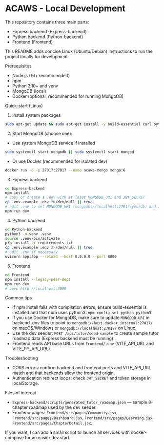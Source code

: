 # ACAWS - Local Development

This repository contains three main parts:
- Express backend (Express-backend)
- Python backend (Python-backend)
- Frontend (Frontend)

This README adds concise Linux (Ubuntu/Debian) instructions to run the project locally for development.

Prerequisites
- Node.js (16+ recommended)
- npm
- Python 3.10+ and venv
- MongoDB (local)
- Docker (optional, recommended for running MongoDB)

Quick-start (Linux)

1) Install system packages

```bash
sudo apt-get update && sudo apt-get install -y build-essential curl python3 python3-venv python3-pip git docker.io
```

2) Start MongoDB (choose one):

- Use system MongoDB service if installed

```bash
sudo systemctl start mongodb || sudo systemctl start mongod
```

- Or use Docker (recommended for isolated dev)

```bash
docker run -d -p 27017:27017 --name acaws-mongo mongo:6
```

3) Express backend

```bash
cd Express-backend
npm install
# copy or create a .env with at least MONGODB_URI and JWT_SECRET
cp .env.example .env 2>/dev/null || true
# edit .env to set MONGODB_URI (mongodb://localhost:27017/yourdb) and JWT_SECRET
npm run dev
```

4) Python backend

```bash
cd Python-backend
python3 -m venv .venv
source .venv/bin/activate
pip install -r requirements.txt
cp .env.example .env 2>/dev/null || true
# edit .env if necessary
uvicorn app:app --reload --host 0.0.0.0 --port 8000
```

5) Frontend

```bash
cd Frontend
npm install --legacy-peer-deps
npm run dev
# open http://localhost:3000
```

Common tips
- If npm install fails with compilation errors, ensure build-essential is installed and that npm uses python3: `npm config set python python3`.
- If you use Docker for MongoDB, make sure to update `MONGODB_URI` in backend .env files to point to `mongodb://host.docker.internal:27017/` on macOS/Windows or `mongodb://localhost:27017/` on Linux.
- Use the dev seeder: `POST /api/tutor/seed-sample` to create sample tutor roadmap data (Express backend must be running).
- Frontend reads API base URLs from `Frontend/.env` (VITE_API_URL and VITE_PY_API_URL).

Troubleshooting
- CORS errors: confirm backend and frontend ports and VITE_API_URL match and that backends allow the frontend origin.
- Authentication redirect loops: check `JWT_SECRET` and token storage in localStorage.

Files of interest
- `Express-backend/scripts/generated_tutor_roadmap.json` — sample 8-chapter roadmap used by the dev seeder.
- Frontend pages: `Frontend/src/pages/Community.jsx`, `Frontend/src/pages/Dashboard.jsx`, `Frontend/src/pages/Learning.jsx`, `Frontend/src/pages/ChapterDetail.jsx`.

If you want, I can add a small script to launch all services with docker-compose for an easier dev start.

